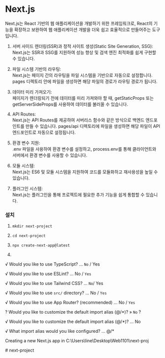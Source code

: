 # Next.js
Next.js는 React 기반의 웹 애플리케이션을 개발하기 위한 프레임워크로, React의 기능을    확장하고 보완하여 웹 애플리케이션 개발을 더욱 쉽고 효율적으로 만들어주는 도구입니다.    

1. 서버 사이드 렌더링(SSR)과 정적 사이트 생성(Static Site Generation, SSG):   
Next.js는 SSR과 SSG를 지원하여 성능 향상 및 검색 엔진 최적화를 쉽게 구현할 수 있습니다.   

2. 파일 시스템 기반의 라우팅:   
Next.js는 페이지 간의 라우팅을 파일 시스템을 기반으로 자동으로 설정합니다. pages    디렉토리 안에 파일을 생성하면 해당 파일의 경로가 라우팅 경로가 됩니다.   

3. 데이터 미리 가져오기:   
페이지가 렌더링되기 전에 데이터를 미리 가져와야 할 때, getStaticProps 또는    getServerSideProps를 사용하여 데이터를 불러올 수 있습니다.  
 
4. API Routes:   
Next.js는 API Routes를 제공하여 서버리스 함수와 같은 방식으로 백엔드 엔드포인트를 만들 수 있습니다. pages/api 디렉토리에 파일을 생성하면 해당 파일이 API 엔드포인트로    자동으로 설정됩니다.   

5. 환경 변수 지원:   
.env 파일을 사용하여 환경 변수를 설정하고, process.env를 통해 클라이언트와 서버에서    환경 변수를 사용할 수 있습니다.   

6. 모듈 시스템:   
Next.js는 ES6 및 모듈 시스템을 지원하여 코드를 모듈화하고 재사용성을 높일 수 있습니다.   

7. 플러그인 시스템:   
Next.js는 플러그인을 통해 프로젝트에 필요한 추가 기능을 쉽게 통합할 수 있습니다.   
### 설치
1. `mkdir next-project`
   
2. `cd next-project`
   
3. `npx create-next-app@latest`
   
4.    
√ Would you like to use TypeScript? ... `No` / Yes   
   
√ Would you like to use ESLint? ... No / `Yes`   
   
√ Would you like to use Tailwind CSS? ... `No`/ Yes 
     
√ Would you like to use `src/` directory? ... No / `Yes` 
     
√ Would you like to use App Router? (recommended) ... No / `Yes`  
    
? Would you like to customize the default import alias (@/*)? » `No` ?   
    
√ Would you like to customize the default import alias (@/*)? ... No   
     
√ What import alias would you like configured? ... @/*   
   
Creating a new Next.js app in C:\Users\line\Desktop\Web1101\next-proj  



#   n e x t - p r o j e c t 
 
 
